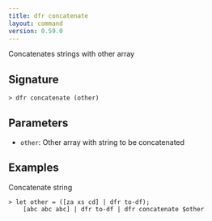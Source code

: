 ```yaml
---
title: dfr concatenate
layout: command
version: 0.59.0
---
```


Concatenates strings with other array

## Signature

```> dfr concatenate (other)```

## Parameters

 -  `other`: Other array with string to be concatenated

## Examples

Concatenate string
```shell
> let other = ([za xs cd] | dfr to-df);
    [abc abc abc] | dfr to-df | dfr concatenate $other
```

